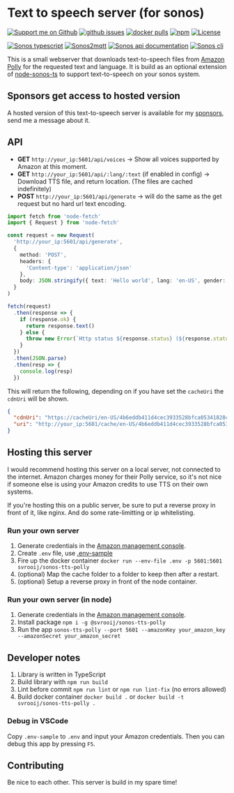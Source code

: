 # Text to speech server (for sonos)

[![Support me on Github][badge_sponsor]][link_sponsor]
[![github issues][badge_issues]][link_issues]
[![docker pulls][badge_docker]][link_docker]
[![npm][badge_npm]][link_npm]
[![License](https://img.shields.io/npm/l/@svrooij/sonos-tts-polly.svg?style=flat-square)](https://github.com/svrooij/node-sonos-tts-polly/blob/master/package.json)

[![Sonos typescript][badge_sonos-typescript]][link_sonos-typescript]
[![Sonos2mqtt][badge_sonos-mqtt]][link_sonos-mqtt]
[![Sonos api documentation][badge_sonos-docs]][link_sonos-docs]
[![Sonos cli][badge_sonos-cli]][link_sonos-cli]

This is a small webserver that downloads text-to-speech files from [Amazon Polly](https://aws.amazon.com/polly/) for the requested text and language. It is build as an optional extension of [node-sonos-ts](https://github.com/svrooij/node-sonos-ts) to support text-to-speech on your sonos system.

## Sponsors get access to hosted version

A hosted version of this text-to-speech server is available for my [sponsors](link_sponsors), send me a message about it.

## API

- **GET** `http://your_ip:5601/api/voices` -> Show all voices supported by Amazon at this moment.
- **GET** `http://your_ip:5601/api/:lang/:text` (if enabled in config) -> Download TTS file, and return location. (The files are cached indefinitely)
- **POST** `http://your_ip:5601/api/generate` -> will do the same as the get request but no hard url text encoding.

```TypeScript
import fetch from 'node-fetch'
import { Request } from 'node-fetch'

const request = new Request(
  'http://your_ip:5601/api/generate',
  {
    method: 'POST',
    headers: {
      'Content-type': 'application/json'
    },
    body: JSON.stringify({ text: 'Hello world', lang: 'en-US', gender: 'male', engine: 'neural' })
  }
)

fetch(request)
  .then(response => {
    if (response.ok) {
      return response.text()
    } else {
      throw new Error(`Http status ${response.status} (${response.statusText})`)
    }
  })
  .then(JSON.parse)
  .then(resp => {
    console.log(resp)
  })
```

This will return the following, depending on if you have set the `cacheUri` the `cdnUri` will be shown.

```JSON
{
  "cdnUri": "https://cacheUri/en-US/4b6eddb411d4cec3933528bfca05341828ca7593.mp3",
  "uri": "http://your_ip:5601/cache/en-US/4b6eddb411d4cec3933528bfca05341828ca7593.mp3"
}
```

## Hosting this server

I would recommend hosting this server on a local server, not connected to the internet. Amazon charges money for their Polly service, so it's not nice if someone else is using your Amazon credits to use TTS on their own systems.

If you're hosting this on a public server, be sure to put a reverse proxy in front of it, like nginx. And do some rate-limitting or ip whitelisting.

### Run your own server

1. Generate credentials in the [Amazon management console](https://console.aws.amazon.com/console/home).
2. Create `.env` file, use [.env-sample](./.env-sample)
3. Fire up the docker container `docker run --env-file .env -p 5601:5601 svrooij/sonos-tts-polly`
4. (optional) Map the cache folder to a folder to keep then after a restart.
5. (optional) Setup a reverse proxy in front of the node container.

### Run your own server (in node)

1. Generate credentials in the [Amazon management console](https://console.aws.amazon.com/console/home).
2. Install package `npm i -g @svrooij/sonos-tts-polly`
3. Run the app `sonos-tts-polly --port 5601 --amazonKey your_amazon_key --amazonSecret your_amazon_secret`

## Developer notes

1. Library is written in TypeScript
2. Build library with `npm run build`
3. Lint before commit `npm run lint` or `npm run lint-fix` (no errors allowed)
4. Build docker container `docker build .` or `docker build -t svrooij/sonos-tts-polly .`

### Debug in VSCode

Copy `.env-sample` to `.env` and input your Amazon credentials. Then you can debug this app by pressing `F5`.

## Contributing

Be nice to each other. This server is build in my spare time!

[badge_sponsor]: https://img.shields.io/badge/Sponsor-on%20Github-red?style=flat-square
[badge_issues]: https://img.shields.io/github/issues/svrooij/node-sonos-tts-polly?style=flat-square
[badge_npm]: https://img.shields.io/npm/v/@svrooij/sonos-tts-polly.svg?style=flat-square
[badge_docker]: https://img.shields.io/docker/pulls/svrooij/sonos-tts-polly?style=flat-square
[badge_sonos-cli]: https://img.shields.io/badge/sonos-cli-blue?style=flat-square
[badge_sonos-docs]: https://img.shields.io/badge/sonos-api-blue?style=flat-square
[badge_sonos-mqtt]: https://img.shields.io/badge/sonos-mqtt-blue?style=flat-square
[badge_sonos-typescript]: https://img.shields.io/badge/sonos-typescript-blue?style=flat-square

[link_sponsor]: https://github.com/sponsors/svrooij
[link_issues]: https://github.com/svrooij/node-sonos-tts-polly/issues
[link_npm]: https://www.npmjs.com/package/@svrooij/sonos-tts-polly
[link_docker]: https://hub.docker.com/r/svrooij/sonos-tts-polly
[link_sonos-cli]: https://github.com/svrooij/sonos-cli
[link_sonos-docs]: https://svrooij.io/sonos-api-docs
[link_sonos-mqtt]: https://svrooij.io/sonos2mqtt
[link_sonos-typescript]: https://svrooij.io/node-sonos-ts